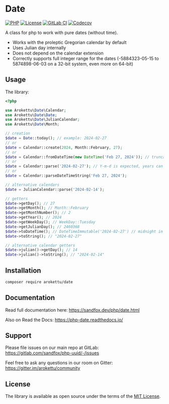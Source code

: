 # Date

[![PHP]][Packagist Link]
[![License]][License Link]
[![GitLab CI]][GitLab CI Link]
[![Codecov]][Codecov Link]

[PHP]: https://img.shields.io/packagist/php-v/arokettu/date.svg?style=flat-square
[License]: https://img.shields.io/packagist/l/arokettu/date.svg?style=flat-square
[GitLab CI]: https://img.shields.io/gitlab/pipeline/sandfox/php-date/master.svg?style=flat-square
[Codecov]: https://img.shields.io/codecov/c/gl/sandfox/php-date?style=flat-square

[Packagist Link]: https://packagist.org/packages/arokettu/date
[GitLab CI Link]: https://gitlab.com/sandfox/php-date/-/pipelines
[Codecov Link]: https://codecov.io/gl/sandfox/php-date/
[License Link]: LICENSE.md

A class for php to work with pure dates (without time).

* Works with the proleptic Gregorian calendar by default
* Uses Julian day internally
* Does not depend on the calendar extension
* Correctly supports full integer range for the dates
  (-5884323-05-15 to 5874898-06-03 on a 32-bit system, even more on 64-bit) 

## Usage

The library:

```php
<?php

use Arokettu\Date\Calendar;
use Arokettu\Date\Date;
use Arokettu\Date\JulianCalendar;
use Arokettu\Date\Month;

// creation
$date = Date::today(); // example: 2024-02-27
// or
$date = Calendar::create(2024, Month::February, 27);
// or
$date = Calendar::fromDateTime(new DateTime('Feb 27, 2024')); // truncates time
// or
$date = Calendar::parse('2024-02-27'); // Y-m-d is expected, years can be negative
// or
$date = Calendar::parseDateTimeString('Feb 27, 2024');

// alternative calendars
$date = JulianCalendar::parse('2024-02-14');

// getters
$date->getDay(); // 27
$date->getMonth(); // Month::February
$date->getMonthNumber(); // 2
$date->getYear(); // 2024
$date->getWeekDay(); // WeekDay::Tuesday
$date->getJulianDay(); // 2460368
$date->toDateTime(); // DateTimeImmutable('2024-02-27') // midnight in a default timezone
$date->toString(); // "2024-02-27"

// alternative calendar getters
$date->julian()->getDay(); // 14
$date->julian()->toString(); // "2024-02-14"
```

## Installation

```bash
composer require arokettu/date
```

## Documentation

Read full documentation here: <https://sandfox.dev/php/date.html>

Also on Read the Docs: <https://php-date.readthedocs.io/>

## Support

Please file issues on our main repo at GitLab: <https://gitlab.com/sandfox/php-uuid/-/issues>

Feel free to ask any questions in our room on Gitter: <https://gitter.im/arokettu/community>

## License

The library is available as open source under the terms of the [MIT License][License Link].
